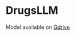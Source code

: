 # DrugsLLM

Model available on [Gdrive](https://drive.google.com/drive/u/1/folders/1uwD4tzcDeDpbFMUkqSXU2AE61HQRVckX)
